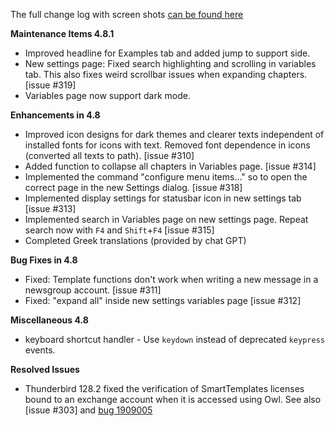 The full change log with screen shots [can be found here](https://smarttemplates.quickfolders.org/version.html#4.8.1) 

**Maintenance  Items 4.8.1**

*   Improved headline for Examples tab and added jump to support side.
*   New settings page: Fixed search highlighting and scrolling in variables tab. This also fixes weird scrollbar issues when expanding chapters. [issue #319]
*   Variables page now support dark mode.

**Enhancements in 4.8**

*   Improved icon designs for dark themes and clearer texts independent of installed fonts for icons with text. Removed font dependence in icons (converted all texts to path). [issue #310]
*   Added function to collapse all chapters in Variables page. \[issue #314\]
*   Implemented the command "configure menu items…" so to open the correct page in the new Settings dialog. \[issue #318\]
*   Implemented display settings for statusbar icon in new settings tab \[issue #313\]
*   Implemented search in Variables page on new settings page. Repeat search now with `F4` and `Shift`+`F4` \[issue #315\]
*   Completed Greek translations (provided by chat GPT)

**Bug Fixes in 4.8** 

*   Fixed: Template functions don't work when writing a new message in a newsgroup account. \[issue #311\]
*   Fixed: "expand all" inside new settings variables page \[issue #312\]

**Miscellaneous 4.8**

*   keyboard shortcut handler - Use `keydown` instead of deprecated `keypress` events.

**Resolved Issues**
* Thunderbird 128.2 fixed the verification of SmartTemplates licenses bound to an  exchange account when it is accessed using Owl. See also [issue #303] and [bug 1909005](https://bugzilla.mozilla.org/show_bug.cgi?id=1909005)
